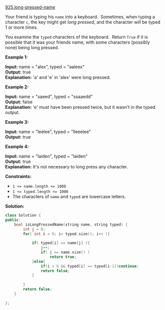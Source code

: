 [925.long-pressed-name](https://leetcode.com/problems/long-pressed-name/)  

Your friend is typing his `name` into a keyboard.  Sometimes, when typing a character `c`, the key might get _long pressed_, and the character will be typed 1 or more times.

You examine the `typed` characters of the keyboard.  Return `True` if it is possible that it was your friends name, with some characters (possibly none) being long pressed.

**Example 1:**

  
**Input:** name = "alex", typed = "aaleex"  
**Output:** true  
**Explanation:** 'a' and 'e' in 'alex' were long pressed.  

**Example 2:**

  
**Input:** name = "saeed", typed = "ssaaedd"  
**Output:** false  
**Explanation:** 'e' must have been pressed twice, but it wasn't in the typed output.  

**Example 3:**

  
**Input:** name = "leelee", typed = "lleeelee"  
**Output:** true  

**Example 4:**

  
**Input:** name = "laiden", typed = "laiden"  
**Output:** true  
**Explanation:** It's not necessary to long press any character.  

**Constraints:**

*   `1 <= name.length <= 1000`
*   `1 <= typed.length <= 1000`
*   The characters of `name` and `typed` are lowercase letters.  



**Solution:**  

```cpp
class Solution {
public:
    bool isLongPressedName(string name, string typed) {
        int j = 0;
        for( int i = 0; i< typed.size(); i++ ){
            
            if( typed[i] == name[j] ){
                j++;
                if( j == name.size() )
                    return true;
            }else{
                if(i > 0 && typed[i] == typed[i-1])continue;
                return false;
            }
            
        }
        return false;
    }
    
};
```
      